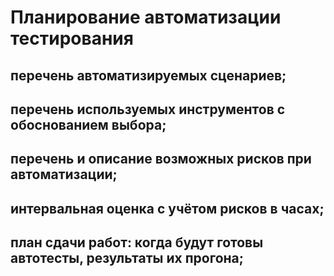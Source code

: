 # Планирование автоматизации тестирования

## перечень автоматизируемых сценариев;

## перечень используемых инструментов с обоснованием выбора;

## перечень и описание возможных рисков при автоматизации;

## интервальная оценка с учётом рисков в часах;

## план сдачи работ: когда будут готовы автотесты, результаты их прогона;
